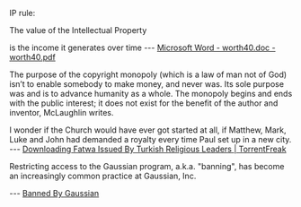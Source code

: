 IP rule:

The value of the Intellectual Property

is the income it generates over time --- [Microsoft Word - worth40.doc - worth40.pdf](http://infolab.stanford.edu/pub/gio/2006/worth40.pdf)

The purpose of the copyright monopoly (which is a law of man not of God) isn’t to enable somebody to make money, and never was. Its sole purpose was and is to advance humanity as a whole. The monopoly begins and ends with the public interest; it does not exist for the benefit of the author and inventor, McLaughlin writes.



I wonder if the Church would have ever got started at all, if Matthew, Mark, Luke and John had demanded a royalty every time Paul set up in a new city. --- [Downloading Fatwa Issued By Turkish Religious Leaders | TorrentFreak](http://torrentfreak.com/downloading-fatwa-issued-by-turkish-religious-leaders-150201/)

Restricting access to the Gaussian program, a.k.a. "banning", has become an increasingly common practice at Gaussian, Inc.



 --- [Banned By Gaussian](http://www.bannedbygaussian.org/)

